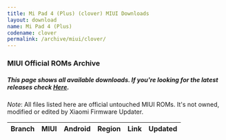 ```yaml
---
title: Mi Pad 4 (Plus) (clover) MIUI Downloads
layout: download
name: Mi Pad 4 (Plus)
codename: clover
permalink: /archive/miui/clover/
---
```

### MIUI Official ROMs Archive
##### This page shows all available downloads. If you're looking for the latest releases check [Here](/miui/clover/).
*Note*: All files listed here are official untouched MIUI ROMs. It's not owned, modified or edited by Xiaomi Firmware Updater.

<div class="table-responsive-md" id="table-wrapper">
<table id="miui" class="display dt-responsive compact table table-striped table-hover table-sm">
    <thead class="thead-dark">
        <tr>
            <th>Branch</th>
            <th>MIUI</th>
            <th>Android</th>
            <th>Region</th>
            <th>Link</th>
            <th>Updated</th>
        </tr>
    </thead>
    <script>loadMiuiArchive('clover')</script>
</table>
</div>

